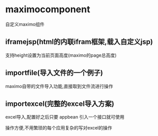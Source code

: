 # maximocomponent
自定义maximo组件

## iframejsp(html的内联ifram框架,载入自定义jsp)
支持height设置为当前页面高度(maximo的page总高度)


## importfile(导入文件的一个例子)
maximo自带的文件导入功能,直接取到文件流进行操作

## importexcel(完整的excel导入方案)
excel导入,配置好之后只要 appbean 引入一个接口就可使用

操作方便,不用繁琐的每个应用复杂的写对excel的操作
